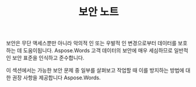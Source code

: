 ﻿---
title: 보안 노트
second_title: Aspose.Words 에 대한 C++
articleTitle: 보안 노트
linktitle: 보안 노트
type: docs
description: "Aspose.Words 에 대한 C++ 높은 수준의 데이터 보안을 보장하기 위해 공통 보안 표준을 인식하고 준수합니다. 가능한 보안 문제 및이를 방지하는 방법에 대한 권장 사항을 살펴보십시오."
weight: 80
url: /ko/cpp/security/
---

보안은 무단 액세스뿐만 아니라 악의적 인 또는 우발적 인 변경으로부터 데이터를 보호하는 데 도움이됩니다. Aspose.Words 고객 데이터의 보안에 매우 세심하므로 일반적인 보안 표준을 인식하고 준수합니다.

이 섹션에서는 가능한 보안 문제 중 일부를 살펴보고 작업할 때 이를 방지하는 방법에 대한 권장 사항을 제공합니다 Aspose.Words.